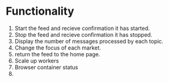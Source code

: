 # Functionality

1. Start the feed and recieve confirmation it has started.
2. Stop the feed and recieve confirmation it has stopped.
3. Display the number of messages processed by each topic.
4. Change the focus of each market.
5. return the feed to the home page.
6. Scale up workers
7. Browser container status
8.